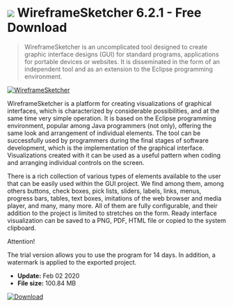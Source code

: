 # ![](https://cdn.softexe.net/static/icon/2/wireframesketcher-8656.png) WireframeSketcher 6.2.1 - Free Download

> WireframeSketcher is an uncomplicated tool designed to create graphic interface designs (GUI) for standard programs, applications for portable devices or websites. It is disseminated in the form of an independent tool and as an extension to the Eclipse programming environment.

[![WireframeSketcher](https://gallery.dpcdn.pl/imgc/Tools/23339/g_-_420x350_1.5_-_x20130911195628_0.png)](https://softexe.net/win/development-it/software-design/wireframesketcher:hfef.html)

WireframeSketcher is a platform for creating visualizations of graphical interfaces, which is characterized by considerable possibilities, and at the same time very simple operation. It is based on the Eclipse programming environment, popular among Java programmers (not only), offering the same look and arrangement of individual elements. The tool can be successfully used by programmers during the final stages of software development, which is the implementation of the graphical interface. Visualizations created with it can be used as a useful pattern when coding and arranging individual controls on the screen.
 
 There is a rich collection of various types of elements available to the user that can be easily used within the GUI project. We find among them, among others buttons, check boxes, pick lists, sliders, labels, links, menus, progress bars, tables, text boxes, imitations of the web browser and media player, and many, many more. All of them are fully configurable, and their addition to the project is limited to stretches on the form. Ready interface visualization can be saved to a PNG, PDF, HTML file or copied to the system clipboard.
 
 Attention!
 
 The trial version allows you to use the program for 14 days. In addition, a watermark is applied to the exported project.


- **Update:** Feb 02 2020
- **File size:** 100.84 MB

[![Download](https://cdn.softexe.net/static/img/download.png)](https://softexe.net/win/development-it/software-design/wireframesketcher:hfef.html)

